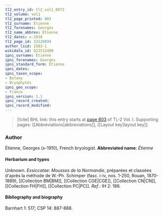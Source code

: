 ```yaml
---
tl2_entry_id: tl2_vol1_0972
tl2_volume: vol1
tl2_page_printed: 803
tl2_surname: Étienne
tl2_forenames: Georges
tl2_name_abbrev: Étienne
tl2_dates: x-1910
tl2_page_id: 33120934
author_lsid: 2583-1
wikidata_id: Q21512409
ipni_surname: Étienne
ipni_forenames: Georges
ipni_standard_form: Etienne
ipni_dates: 
ipni_taxon_scope: 
- Botany
- Bryophytes
ipni_geo_scope: 
- France
ipni_version: 1.1
ipni_record_created: 
ipni_record_modified:
---
```



> [!cite] BHL link: this entry starts at [page 803](https://www.biodiversitylibrary.org/page/33120934) of TL-2 Vol. I.
> Supporting pages: [[Abbreviations|abbreviations]], [[Layout key|layout key]].

### Author

Étienne, Georges (x-1910), French bryologist. 
**Abbreviated name**: *Étienne*

#### Herbarium and types

Unknown.
*Exsiccatae*: *Mousses de la Normandie*, préparées et classées d'après la méthode de W.-Ph. Schimper (fasc. i-iv, nos. 1-250, Rouan, 1870-1889), [[Collection BM|BM]], [[Collection CGE|CGE]], [[Collection CN|CN]], [[Collection FH|FH]], [[Collection PC|PC]].
*Ref*.: IH 2: 186.

#### Bibliography and biography

Barnhart 1: 517; CSP 14: 887-888.

